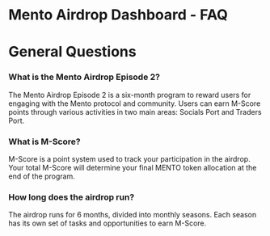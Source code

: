# Mento Airdrop Dashboard - FAQ

# **General Questions**

### **What is the Mento Airdrop Episode 2?**

The Mento Airdrop Episode 2 is a six-month program to reward users for engaging with the Mento protocol and community. Users can earn M-Score points through various activities in two main areas: Socials Port and Traders Port.

### **What is M-Score?**

M-Score is a point system used to track your participation in the airdrop. Your total M-Score will determine your final MENTO token allocation at the end of the program.

### **How long does the airdrop run?**

The airdrop runs for 6 months, divided into monthly seasons. Each season has its own set of tasks and opportunities to earn M-Score.
